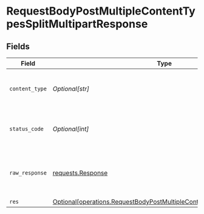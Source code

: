 # RequestBodyPostMultipleContentTypesSplitMultipartResponse


## Fields

| Field                                                                                                                                                            | Type                                                                                                                                                             | Required                                                                                                                                                         | Description                                                                                                                                                      |
| ---------------------------------------------------------------------------------------------------------------------------------------------------------------- | ---------------------------------------------------------------------------------------------------------------------------------------------------------------- | ---------------------------------------------------------------------------------------------------------------------------------------------------------------- | ---------------------------------------------------------------------------------------------------------------------------------------------------------------- |
| `content_type`                                                                                                                                                   | *Optional[str]*                                                                                                                                                  | :heavy_check_mark:                                                                                                                                               | HTTP response content type for this operation                                                                                                                    |
| `status_code`                                                                                                                                                    | *Optional[int]*                                                                                                                                                  | :heavy_check_mark:                                                                                                                                               | HTTP response status code for this operation                                                                                                                     |
| `raw_response`                                                                                                                                                   | [requests.Response](https://requests.readthedocs.io/en/latest/api/#requests.Response)                                                                            | :heavy_minus_sign:                                                                                                                                               | Raw HTTP response; suitable for custom response parsing                                                                                                          |
| `res`                                                                                                                                                            | [Optional[operations.RequestBodyPostMultipleContentTypesSplitMultipartRes]](undefined/models/operations/requestbodypostmultiplecontenttypessplitmultipartres.md) | :heavy_minus_sign:                                                                                                                                               | OK                                                                                                                                                               |